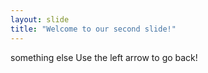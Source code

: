 ```yaml
---
layout: slide
title: "Welcome to our second slide!"
---
```

something else
Use the left arrow to go back!
